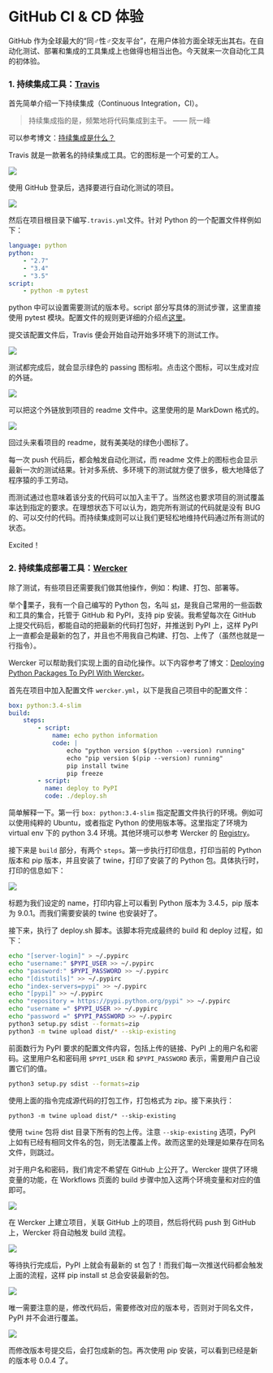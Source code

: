 # GitHub CI & CD 体验

GitHub 作为全球最大的“同♂性♂交友平台”，在用户体验方面全球无出其右。在自动化测试、部署和集成的工具集成上也做得也相当出色。今天就来一次自动化工具的初体验。

### 1. 持续集成工具：[Travis](https://travis-ci.org/)

首先简单介绍一下持续集成（Continuous Integration，CI）。

> 持续集成指的是，频繁地将代码集成到主干。 —— 阮一峰

可以参考博文：[持续集成是什么？](https://www.ruanyifeng.com/blog/2015/09/continuous-integration.html)

Travis 就是一款著名的持续集成工具。它的图标是一个可爱的工人。

![](../images/29b1aeef087a62a141d7b2dd11e842b2.jpg)

使用 GitHub 登录后，选择要进行自动化测试的项目。

![](../images/7f915c39317ea3365b0562b41cd1e662.jpg)

然后在项目根目录下编写`.travis.yml`文件。针对 Python 的一个配置文件样例如下：

```yaml
language: python
python:
    - "2.7"
    - "3.4"
    - "3.5"
script:
    - python -m pytest
```

python 中可以设置需要测试的版本号。script 部分写具体的测试步骤，这里直接使用 pytest 模块。配置文件的规则更详细的介绍点[这里](https://docs.travis-ci.com/user/languages/python/)。

提交该配置文件后，Travis 便会开始自动开始多环境下的测试工作。

![](../images/c0e11b80805e57fd52484eb417b01928.jpg)

测试都完成后，就会显示绿色的 passing 图标啦。点击这个图标，可以生成对应的外链。

![](../images/3dd46fa6c71522d67d5aa6fc9d26ae45.jpg)

可以把这个外链放到项目的 readme 文件中。这里使用的是 MarkDown 格式的。

![](../images/4a5acd0396cce056f371efe1861fa4e1.jpg)

回过头来看项目的 readme，就有美美哒的绿色小图标了。

每一次 push 代码后，都会触发自动化测试，而 readme 文件上的图标也会显示最新一次的测试结果。针对多系统、多环境下的测试就方便了很多，极大地降低了程序猿的手工劳动。

而测试通过也意味着该分支的代码可以加入主干了。当然这也要求项目的测试覆盖率达到指定的要求。在理想状态下可以认为，跑完所有测试的代码就是没有 BUG 的、可以交付的代码。而持续集成则可以让我们更轻松地维持代码通过所有测试的状态。

Excited！

### 2. 持续集成部署工具：[Wercker](https://www.wercker.com/)

除了测试，有些项目还需要我们做其他操作，例如：构建、打包、部署等。

举个🌰栗子，我有一个自己编写的 Python 包，名叫 [st](https://github.com/sf-zhou/st)，是我自己常用的一些函数和工具的集合，托管于 GitHub 和 PyPI，支持 pip 安装。我希望每次在 GitHub 上提交代码后，都能自动的把最新的代码打包好，并推送到 PyPI 上，这样 PyPI 上一直都会是最新的包了，并且也不用我自己构建、打包、上传了（虽然也就是一行指令）。

Wercker 可以帮助我们实现上面的自动化操作。以下内容参考了博文：[Deploying Python Packages To PyPI With Wercker](https://blog.wercker.com/deploying-python-packages-to-pypi-with-wercker)。

首先在项目中加入配置文件 `wercker.yml`，以下是我自己项目中的配置文件：

```yaml
box: python:3.4-slim
build:
    steps:
        - script:
            name: echo python information
            code: |
                echo "python version $(python --version) running"
                echo "pip version $(pip --version) running"
                pip install twine
                pip freeze
        - script:
          name: deploy to PyPI
          code: ./deploy.sh
```

简单解释一下。第一行 `box: python:3.4-slim` 指定配置文件执行的环境。例如可以使用纯粹的 Ubuntu，或者指定 Python 的使用版本等。这里指定了环境为 virtual env 下的 python 3.4 环境。其他环境可以参考 Wercker 的 [Registry](https://app.wercker.com/explore)。

接下来是 `build` 部分，有两个 `steps`。第一步执行打印信息，打印当前的 Python 版本和 pip 版本，并且安装了 twine，打印了安装了的 Python 包。具体执行时，打印的信息如下：

![](../images/a9bbb4c25ee92baa24b8267837f59645.jpg)

标题为我们设定的 name，打印内容上可以看到 Python 版本为 3.4.5，pip 版本为 9.0.1。而我们需要安装的 twine 也安装好了。

接下来，执行了 deploy.sh 脚本。该脚本将完成最终的 build 和 deploy 过程，如下：

```sh
echo "[server-login]" > ~/.pypirc
echo "username:" $PYPI_USER >> ~/.pypirc
echo "password:" $PYPI_PASSWORD >> ~/.pypirc
echo "[distutils]" >> ~/.pypirc
echo "index-servers=pypi" >> ~/.pypirc
echo "[pypi]" >> ~/.pypirc
echo "repository = https://pypi.python.org/pypi" >> ~/.pypirc
echo "username =" $PYPI_USER >> ~/.pypirc
echo "password =" $PYPI_PASSWORD >> ~/.pypirc
python3 setup.py sdist --formats=zip
python3 -m twine upload dist/* --skip-existing
```

前面数行为 PyPI 要求的配置文件内容，包括上传的链接、PyPI 上的用户名和密码。这里用户名和密码用 `$PYPI_USER` 和 `$PYPI_PASSWORD` 表示，需要用户自己设置它们的值。

```sh
python3 setup.py sdist --formats=zip
```

使用上面的指令完成源代码的打包工作，打包格式为 zip。接下来执行：

```shell
python3 -m twine upload dist/* --skip-existing
```

使用 `twine` 包将 dist 目录下所有的包上传。注意 `--skip-existing` 选项，PyPI 上如有已经有相同文件名的包，则无法覆盖上传。故而这里的处理是如果存在同名文件，则跳过。

对于用户名和密码，我们肯定不希望在 GitHub 上公开了。Wercker 提供了环境变量的功能，在 Workflows 页面的 build 步骤中加入这两个环境变量和对应的值即可。

![](../images/55efef4807fe0852dfe08bdf94301082.jpg)

在 Wercker 上建立项目，关联 GitHub 上的项目，然后将代码 push 到 GitHub 上，Wercker 将自动触发 build 流程。

![](../images/95e07d506b7286383563256c3e930642.jpg)

等待执行完成后，PyPI 上就会有最新的 st 包了！而我们每一次推送代码都会触发上面的流程，这样 pip install st 总会安装最新的包。

![](../images/e0c96454f875b5f9f2ef510e590ffbb2.jpg)

唯一需要注意的是，修改代码后，需要修改对应的版本号，否则对于同名文件，PyPI 并不会进行覆盖。

![](../images/8d4f00d189b997bcc2eabf7d9e7cb7ef.jpg)

而修改版本号提交后，会打包成新的包。再次使用 pip 安装，可以看到已经是新的版本号 0.0.4 了。
